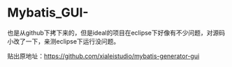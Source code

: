# Mybatis_GUI-
也是从github下拷下来的，但是ideal的项目在eclipse下好像有不少问题，对源码小改了一下，亲测eclipse下运行没问题。

贴出原地址：https://github.com/xialeistudio/mybatis-generator-gui
